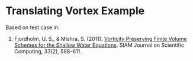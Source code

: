 # Translating Vortex Example

Based on test case in:
1. Fjordholm, U. S., & Mishra, S. (2011). [Vorticity Preserving Finite Volume Schemes for the Shallow Water Equations](https://doi.org/10.1137/090775956). SIAM Journal on Scientific Computing, 33(2), 588–611. 